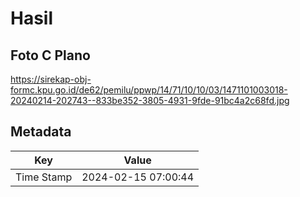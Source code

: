 # Hasil

## Foto C Plano

https://sirekap-obj-formc.kpu.go.id/de62/pemilu/ppwp/14/71/10/10/03/1471101003018-20240214-202743--833be352-3805-4931-9fde-91bc4a2c68fd.jpg


## Metadata

| Key        | Value               |
| ---------- | ------------------- |
| Time Stamp | 2024-02-15 07:00:44 |




